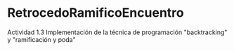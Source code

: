 # RetrocedoRamificoEncuentro
Actividad 1.3 Implementación de la técnica de programación "backtracking" y "ramificación y poda"
